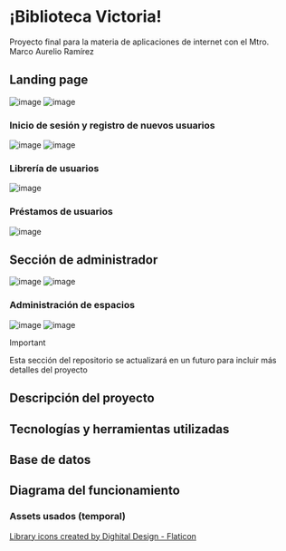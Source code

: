 # ¡Biblioteca Victoria!

Proyecto final para la materia de aplicaciones de internet con el Mtro. Marco Aurelio Ramírez

## Landing page
![image](https://github.com/user-attachments/assets/5b6facc7-a3de-4f9f-9982-434c6aaf956e)
![image](https://github.com/user-attachments/assets/2b80780c-18e5-4a4a-9df8-4d7e6ad022cc)

### Inicio de sesión y registro de nuevos usuarios
![image](https://github.com/user-attachments/assets/1b0b17a9-c874-4082-9632-ec97ea50088f)
![image](https://github.com/user-attachments/assets/5ca00a9e-5858-4c7c-baea-b7cc0bbd21ea)

### Librería de usuarios
![image](https://github.com/user-attachments/assets/678918a4-7f7c-4a63-9838-0d3ddf2d67b3)

### Préstamos de usuarios
![image](https://github.com/user-attachments/assets/0906f24a-bdfa-4d2d-9849-0965978791b3)

## Sección de administrador
![image](https://github.com/user-attachments/assets/cf8fd12a-2453-4b79-9ce6-9d6a3e292de5)
![image](https://github.com/user-attachments/assets/9267bf81-ff05-43df-a1a5-5033389a2ec1)

### Administración de espacios
![image](https://github.com/user-attachments/assets/aa4469ab-26a0-4c8c-8807-8d6dc3872f7c)
![image](https://github.com/user-attachments/assets/04f88551-905b-4e93-a45b-3fe71fb5cbe5)


> [!IMPORTANT]
> Esta sección del repositorio se actualizará en un futuro para incluir más detalles del proyecto
## Descripción del proyecto

## Tecnologías y herramientas utilizadas

## Base de datos

## Diagrama del funcionamiento

### Assets usados (temporal)

<a href="https://www.flaticon.com/free-icons/library" title="library icons">Library icons created by Dighital Design - Flaticon</a>
